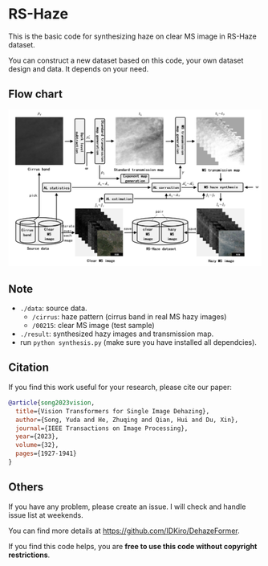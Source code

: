 # RS-Haze
This is the basic code for synthesizing haze on clear MS image in RS-Haze dataset.

You can construct a new dataset based on this code, your own dataset design and data. It depends on your need.

## Flow chart
![RS-Haze](flow_chart.png)

## Note 
- `./data`: source data.
  - `/cirrus`: haze pattern (cirrus band in real MS hazy images) 
  - `/00215`: clear MS image (test sample) 
- `./result`: synthesized hazy images and transmission map.
- run `python synthesis.py` (make sure you have installed all dependcies).

## Citation

If you find this work useful for your research, please cite our paper:

```bibtex
@article{song2023vision,
  title={Vision Transformers for Single Image Dehazing},
  author={Song, Yuda and He, Zhuqing and Qian, Hui and Du, Xin},
  journal={IEEE Transactions on Image Processing},
  year={2023},
  volume={32},
  pages={1927-1941}
}
```

## Others
If you have any problem, please create an issue. 
I will check and handle issue list at weekends. 

You can find more details at https://github.com/IDKiro/DehazeFormer. 

If you find this code helps, you are **free to use this code without copyright restrictions**.